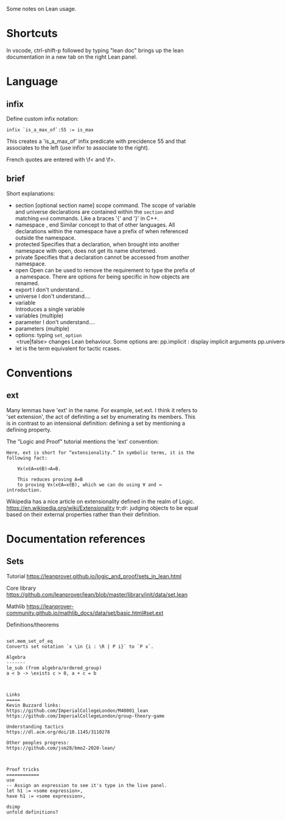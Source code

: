 Some notes on Lean usage.

Shortcuts
=========
In vscode, ctrl-shift-p followed by typing "lean doc" brings up the lean
documentation in a new tab on the right Lean panel.

Language
========

infix
-----
Define custom infix notation:
    
    infix `is_a_max_of`:55 := is_max

This creates a 'is_a_max_of' infix predicate with precidence 55 and that
associates to the left (use infixr to associate to the right).

French quotes are entered with \f< and \f>.

brief
-----
Short explanations:

* section [optional section name]
  scope command. The scope of variable and universe declarations are contained
  within the `section` and matching `end` commands.  Like a braces '{' and '}'
  in C++.
* namespace <name>, end <name>
  Similar concept to that of other languages. All declarations within the 
  namespace have a prefix of <name> when referenced outside the namespace.
* protected
  Specifies that a declaration, when brought into another namespace with 
  open, does not get its name shortened. 
* private
  Specifies that a declaration cannot be accessed from another namespace.
* open <name of namespace>
  Open can be used to remove the requirement to type the prefix of a namespace.
  There are options for being specific in how objects are renamed.
* export
  I don't understand...
* universe
  I don't understand....
* variable      
  Introduces a single variable
* variables (multiple)
* parameter 
  I don't understand....
* parameters (multiple)
* options:
    typing `set_option` <option> <true|false> changes Lean behaviour. 
    Some options are:
       pp.implicit : display implicit arguments
        pp.universes : display hidden universe parameters
        pp.coercions : show coercions
        pp.notation : display output using defined notations
        pp.beta : beta reduce terms before displaying them
        pp.numeral: ?
* let is the term equivalent for tactic rcases.



Conventions
===========

ext
---
Many lemmas have 'ext' in the name. For example, set.ext. I think it refers to
'set extension', the act of definiting a set by enumerating its members. This is
in contrast to an intensional definition: defining a set by mentioning a
defining property.

The "Logic and Proof" tutorial mentions the 'ext' convention:

    Here, ext is short for “extensionality.” In symbolic terms, it is the 
    following fact:

        ∀x(x∈A↔x∈B)→A=B.
        
        This reduces proving A=B
        to proving ∀x(x∈A↔x∈B), which we can do using ∀ and ↔ introduction.

Wikipedia has a nice article on extensionality defined in the realm of 
Logic. https://en.wikipedia.org/wiki/Extensionality
tr;dr: judging objects to be equal based on their external properties rather
       than their definition. 

Documentation references
========================
Sets
----
Tutorial
https://leanprover.github.io/logic_and_proof/sets_in_lean.html

Core library
https://github.com/leanprover/lean/blob/master/library/init/data/set.lean

Mathlib
https://leanprover-community.github.io/mathlib_docs/data/set/basic.html#set.ext

Definitions/theorems
~~~~~~~~~~~~~~~~~~~~

set.mem_set_of_eq   
Converts set notation `x \in {i : \R | P i}` to `P x`.

Algebra
-------
le_sub (from algebra/ordered_group)
a < b -> \exists c > 0, a + c = b 



Links
=====
Kevin Buzzard links:
https://github.com/ImperialCollegeLondon/M40001_lean
https://github.com/ImperialCollegeLondon/group-theory-game

Understanding tactics
https://dl.acm.org/doi/10.1145/3110278

Other peoples progress:
https://github.com/jsm28/bmo2-2020-lean/



Proof tricks
============
use 
-- Assign an expression to see it's type in the live panel.
let h1 := <some expression>,
have h1 := <some expression>,

dsimp
unfold definitions? 


